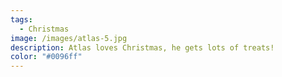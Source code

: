 ```yaml
---
tags:
  - Christmas
image: /images/atlas-5.jpg
description: Atlas loves Christmas, he gets lots of treats!
color: "#0096ff"
---
```

